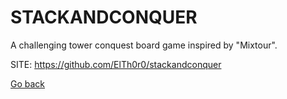 # STACKANDCONQUER
 
 A challenging tower conquest board game inspired by "Mixtour".
 
 SITE: https://github.com/ElTh0r0/stackandconquer

 [Go back](https://portable-linux-apps.github.io/apps.html)
